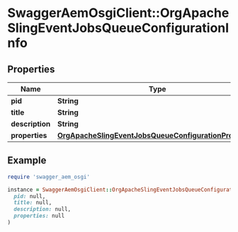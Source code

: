 # SwaggerAemOsgiClient::OrgApacheSlingEventJobsQueueConfigurationInfo

## Properties

| Name | Type | Description | Notes |
| ---- | ---- | ----------- | ----- |
| **pid** | **String** |  | [optional] |
| **title** | **String** |  | [optional] |
| **description** | **String** |  | [optional] |
| **properties** | [**OrgApacheSlingEventJobsQueueConfigurationProperties**](OrgApacheSlingEventJobsQueueConfigurationProperties.md) |  | [optional] |

## Example

```ruby
require 'swagger_aem_osgi'

instance = SwaggerAemOsgiClient::OrgApacheSlingEventJobsQueueConfigurationInfo.new(
  pid: null,
  title: null,
  description: null,
  properties: null
)
```

